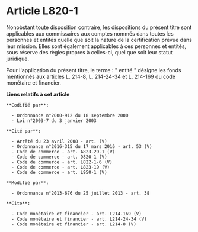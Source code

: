 # Article L820-1

Nonobstant toute disposition contraire, les dispositions du présent titre sont applicables aux commissaires aux comptes
nommés dans toutes les personnes et entités quelle que soit la nature de la certification prévue dans leur mission. Elles
sont également applicables à ces personnes et entités, sous réserve des règles propres à celles-ci, quel que soit leur statut
juridique. 

Pour l'application du présent titre, le terme : " entité " désigne les fonds mentionnés aux articles L. 214-8, L. 214-24-34
et L. 214-169 du code monétaire et financier.

**Liens relatifs à cet article**

	**Codifié par**:

	  - Ordonnance n°2000-912 du 18 septembre 2000
	  - Loi n°2003-7 du 3 janvier 2003

	**Cité par**:

	  - Arrêté du 23 avril 2008 - art. (V)
	  - Ordonnance n°2016-315 du 17 mars 2016 - art. 53 (V)
	  - Code de commerce - art. A823-29-1 (V)
	  - Code de commerce - art. D820-1 (V)
	  - Code de commerce - art. L822-1-6 (V)
	  - Code de commerce - art. L823-19 (V)
	  - Code de commerce - art. L950-1 (V)

	**Modifié par**:

	  - Ordonnance n°2013-676 du 25 juillet 2013 - art. 38

	**Cite**:

	  - Code monétaire et financier - art. L214-169 (V)
	  - Code monétaire et financier - art. L214-24-34 (V)
	  - Code monétaire et financier - art. L214-8 (V)
